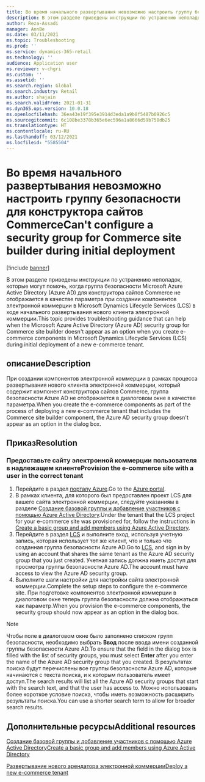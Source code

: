 ```yaml
---
title: Во время начального развертывания невозможно настроить группу безопасности для конструктора сайтов Commerce
description: В этом разделе приведены инструкции по устранению неполадок, которые могут помочь, когда группа безопасности Microsoft Azure Active Directory (Azure AD) для конструктора сайтов Commerce не отображается в качестве параметра при создании компонентов электронной коммерции в Microsoft Dynamics Lifecycle Services (LCS) в ходе начального развертывания нового клиента электронной коммерции.
author: Reza-Assadi
manager: AnnBe
ms.date: 03/11/2021
ms.topic: Troubleshooting
ms.prod: ''
ms.service: dynamics-365-retail
ms.technology: ''
audience: Application user
ms.reviewer: v-chgri
ms.custom: ''
ms.assetid: ''
ms.search.region: Global
ms.search.industry: Retail
ms.author: shajain
ms.search.validFrom: 2021-01-31
ms.dyn365.ops.version: 10.0.18
ms.openlocfilehash: 36ea43e19f395e3914d3eda1a9b8f5487b0926c5
ms.sourcegitcommit: 6c108be3378b365e6ec596a1a8666d59b758db25
ms.translationtype: HT
ms.contentlocale: ru-RU
ms.lasthandoff: 03/12/2021
ms.locfileid: "5585504"
---
```

# <a name="cant-configure-a-security-group-for-commerce-site-builder-during-initial-deployment"></a><span data-ttu-id="133f5-103">Во время начального развертывания невозможно настроить группу безопасности для конструктора сайтов Commerce</span><span class="sxs-lookup"><span data-stu-id="133f5-103">Can't configure a security group for Commerce site builder during initial deployment</span></span>

[!include [banner](../../includes/banner.md)]

<span data-ttu-id="133f5-104">В этом разделе приведены инструкции по устранению неполадок, которые могут помочь, когда группа безопасности Microsoft Azure Active Directory (Azure AD) для конструктора сайтов Commerce не отображается в качестве параметра при создании компонентов электронной коммерции в Microsoft Dynamics Lifecycle Services (LCS) в ходе начального развертывания нового клиента электронной коммерции.</span><span class="sxs-lookup"><span data-stu-id="133f5-104">This topic provides troubleshooting guidance that can help when the Microsoft Azure Active Directory (Azure AD) security group for Commerce site builder doesn't appear as an option when you create e-commerce components in Microsoft Dynamics Lifecycle Services (LCS) during initial deployment of a new e-commerce tenant.</span></span>

## <a name="description"></a><span data-ttu-id="133f5-105">описание</span><span class="sxs-lookup"><span data-stu-id="133f5-105">Description</span></span>

<span data-ttu-id="133f5-106">При создании компонентов электронной коммерции в рамках процесса развертывания нового клиента электронной коммерции, который содержит компонент конструктора сайтов Commerce, группа безопасности Azure AD не отображается в диалоговом окне в качестве параметра.</span><span class="sxs-lookup"><span data-stu-id="133f5-106">When you create the e-commerce components as part of the process of deploying a new e-commerce tenant that includes the Commerce site builder component, the Azure AD security group doesn't appear as an option in the dialog box.</span></span>

## <a name="resolution"></a><span data-ttu-id="133f5-107">Приказ</span><span class="sxs-lookup"><span data-stu-id="133f5-107">Resolution</span></span>

### <a name="provision-the-e-commerce-site-with-a-user-in-the-correct-tenant"></a><span data-ttu-id="133f5-108">Предоставьте сайту электронной коммерции пользователя в надлежащем клиенте</span><span class="sxs-lookup"><span data-stu-id="133f5-108">Provision the e-commerce site with a user in the correct tenant</span></span>

1. <span data-ttu-id="133f5-109">Перейдите в раздел [порталу Azure](https://portal.azure.com/).</span><span class="sxs-lookup"><span data-stu-id="133f5-109">Go to the [Azure portal](https://portal.azure.com/).</span></span>
1. <span data-ttu-id="133f5-110">В рамках клиента, для которого был предоставлен проект LCS для вашего сайта электронной коммерции, следуйте указаниям в разделе [Создание базовой группы и добавление участников с помощью Azure Active Directory](https://docs.microsoft.com/azure/active-directory/fundamentals/active-directory-groups-create-azure-portal).</span><span class="sxs-lookup"><span data-stu-id="133f5-110">Under the tenant that the LCS project for your e-commerce site was provisioned for, follow the instructions in [Create a basic group and add members using Azure Active Directory](https://docs.microsoft.com/azure/active-directory/fundamentals/active-directory-groups-create-azure-portal).</span></span>
1. <span data-ttu-id="133f5-111">Перейдите в раздел [LCS](https://lcs.dynamics.com/) и выполните вход, используя учетную запись, которая использует тот же клиент, что и только что созданная группа безопасности Azure AD.</span><span class="sxs-lookup"><span data-stu-id="133f5-111">Go to [LCS](https://lcs.dynamics.com/), and sign in by using an account that shares the same tenant as the Azure AD security group that you just created.</span></span> <span data-ttu-id="133f5-112">Учетная запись должна иметь доступ для просмотра группы безопасности Azure AD.</span><span class="sxs-lookup"><span data-stu-id="133f5-112">The account must have access to view the Azure AD security group.</span></span>
1. <span data-ttu-id="133f5-113">Выполните шаги настройки для настройки сайта электронной коммерции.</span><span class="sxs-lookup"><span data-stu-id="133f5-113">Complete the setup steps to configure the e-commerce site.</span></span> <span data-ttu-id="133f5-114">При подготовке компонентов электронной коммерции в диалоговом окне теперь группа безопасности должна отображаться как параметр.</span><span class="sxs-lookup"><span data-stu-id="133f5-114">When you provision the e-commerce components, the security group should now appear as an option in the dialog box.</span></span>

> [!NOTE]
> <span data-ttu-id="133f5-115">Чтобы поле в диалоговом окне было заполнено списком групп безопасности, необходимо выбрать **Ввод** после ввода имени созданной группы безопасности Azure AD.</span><span class="sxs-lookup"><span data-stu-id="133f5-115">To ensure that the field in the dialog box is filled with the list of security groups, you must select **Enter** after you enter the name of the Azure AD security group that you created.</span></span> <span data-ttu-id="133f5-116">В результатах поиска будут перечислены все группы безопасности Azure AD, которые начинаются с текста поиска, и к которым пользователь имеет доступ.</span><span class="sxs-lookup"><span data-stu-id="133f5-116">The search results will list all the Azure AD security groups that start with the search text, and that the user has access to.</span></span> <span data-ttu-id="133f5-117">Можно использовать более короткое условие поиска, чтобы иметь возможность расширить результаты поиска.</span><span class="sxs-lookup"><span data-stu-id="133f5-117">You can use a shorter search term to allow for broader search results.</span></span>

## <a name="additional-resources"></a><span data-ttu-id="133f5-118">Дополнительные ресурсы</span><span class="sxs-lookup"><span data-stu-id="133f5-118">Additional resources</span></span>

[<span data-ttu-id="133f5-119">Создание базовой группы и добавление участников с помощью Azure Active Directory</span><span class="sxs-lookup"><span data-stu-id="133f5-119">Create a basic group and add members using Azure Active Directory</span></span>](https://docs.microsoft.com/azure/active-directory/fundamentals/active-directory-groups-create-azure-portal)

[<span data-ttu-id="133f5-120">Развертывание нового арендатора электронной коммерции</span><span class="sxs-lookup"><span data-stu-id="133f5-120">Deploy a new e-commerce tenant</span></span>](../deploy-ecommerce-site.md)
